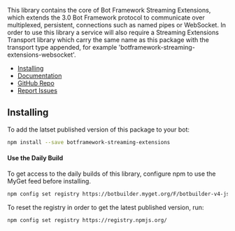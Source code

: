 This library contains the core of Bot Framework Streaming Extensions, which extends the 3.0 Bot Framework protocol to communicate over multiplexed, persistent, connections such as named pipes or WebSocket. In order to use this library a service will also require a Streaming Extensions Transport library which carry the same name as this package with the transport type appended, for example 'botframework-streaming-extensions-websocket'. 

- [Installing](#installing)
- [Documentation](https://docs.microsoft.com/en-us/azure/bot-service/bot-service-overview-introduction?view=azure-bot-service-4.0)
- [GitHub Repo](https://github.com/Microsoft/botbuilder-js)
- [Report Issues](https://github.com/Microsoft/botbuilder-js/issues)

## Installing
To add the latset published version of this package to your bot:

```bash
npm install --save botframework-streaming-extensions
```

#### Use the Daily Build

To get access to the daily builds of this library, configure npm to use the MyGet feed before installing.

```bash
npm config set registry https://botbuilder.myget.org/F/botbuilder-v4-js-daily/npm/
```

To reset the registry in order to get the latest published version, run:
```bash
npm config set registry https://registry.npmjs.org/